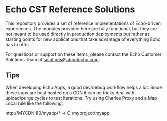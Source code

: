 Echo CST Reference Solutions
============================

This repository provides a set of reference implementations of Echo-driven
experiences. The modules provided here are fully functional, but they are not
meant to be used directly in production deployments but rather as starting
points for new applications that take advantage of everything Echo has to offer.

For questions or support on these items, please contact the Echo Customer
Solutions Team at solutions@aboutecho.com.

Tips
----
When developing Echo Apps, a good dev/debug workflow helps a lot. Since these
apps are best hosted on a CDN it can be tricky deal with upload/purge cycles to
test iterations. Try using Charles Proxy and a Map Local rule like the following:

  http://MYCDN:80/myapp/* -> C:\myproject\myapp
